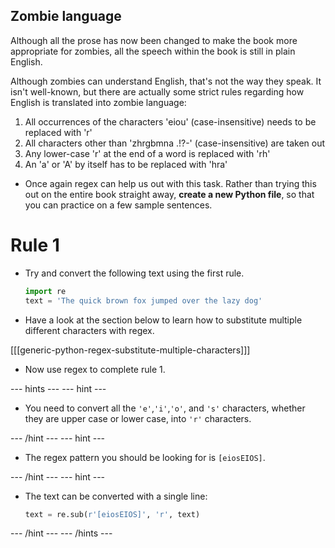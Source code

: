 ## Zombie language

Although all the prose has now been changed to make the book more appropriate for zombies, all the speech within the book is still in plain English.

Although zombies can understand English, that's not the way they speak. It isn't well-known, but there are actually some strict rules regarding how English is translated into zombie language:

1. All occurrences of the characters 'eiou' (case-insensitive) needs to be replaced with 'r'
1. All characters other than 'zhrgbmna .!?-' (case-insensitive) are taken out
1. Any lower-case 'r' at the end of a word is replaced with 'rh'
1. An 'a' or 'A' by itself has to be replaced with 'hra'

- Once again regex can help us out with this task. Rather than trying this out on the entire book straight away, **create a new Python file**, so that you can practice on a few sample sentences.

# Rule 1

- Try and convert the following text using the first rule.

    ```python
    import re
    text = 'The quick brown fox jumped over the lazy dog'
    ```

- Have a look at the section below to learn how to substitute multiple different characters with regex.

[[[generic-python-regex-substitute-multiple-characters]]]

- Now use regex to complete rule 1.

--- hints --- --- hint ---

- You need to convert all the `'e'`,`'i'`,`'o'`, and `'s'` characters, whether they are upper case or lower case, into `'r'` characters.

--- /hint --- --- hint ---

- The regex pattern you should be looking for is `[eiosEIOS]`.

--- /hint --- --- hint ---

- The text can be converted with a single line:

    ```python
    text = re.sub(r'[eiosEIOS]', 'r', text)
    ```

--- /hint --- --- /hints ---

